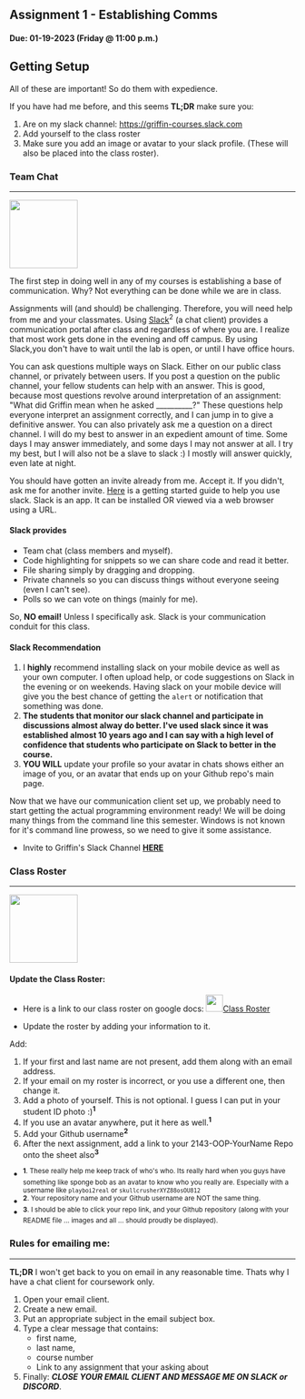 ## Assignment 1 - Establishing Comms
#### Due: 01-19-2023 (Friday @ 11:00 p.m.) 


## Getting Setup

All of these are important! So do them with expedience.

If you have had me before, and this seems **TL;DR** make sure you:

1. Are on my slack channel: https://griffin-courses.slack.com
2. Add yourself to the class roster
3. Make sure you add an image or avatar to your slack profile. (These will also be placed into the class roster).

### Team Chat

---

<img src="http://cs.mwsu.edu/~griffin/zcloud/zcloud-files/slack_icon.png" width="120">


The first step in doing well in any of my courses is establishing a base of communication. Why? Not everything can be done while we are in class.

Assignments will (and should) be challenging. Therefore, you will need help from me and your classmates. Using [Slack](https://slack.com)<sup>2</sup> (a chat client) provides a communication portal after class and regardless of where you are. I realize that most work gets done in the evening and off campus. By using Slack,you don't have to wait until the lab is open, or until I have office hours.

You can ask questions multiple ways on Slack. Either on our public class channel, or privately between users. If you post a question on the public channel, your fellow students can help with an answer. This is good, because most questions revolve around interpretation of an assignment: "What did Griffin mean when he asked __________?" These questions help everyone interpret an assignment correctly, and I can jump in to give a definitive answer. You can also privately ask me a question on a direct channel. I will do my best to answer in an expedient amount of time. Some days I may answer immediately, and some days I may not answer at all. I try my best, but I will also not be a slave to slack :) I mostly will answer quickly, even late at night.

You should have gotten an invite already from me. Accept it. If you didn't, ask me for another invite. [Here](https://get.slack.help/hc/en-us/articles/218080037-Getting-started-for-new-users) is a getting started guide to help you use slack. Slack is an app. It can be installed OR viewed via a web browser using a URL.

#### Slack provides

- Team chat (class members and myself).
- Code highlighting for snippets so we can share code and read it better.
- File sharing simply by dragging and dropping.
- Private channels so you can discuss things without everyone seeing (even I can't see).
- Polls so we can vote on things (mainly for me).

So, **NO email!** Unless I specifically ask. Slack is your communication conduit for this class.

#### Slack Recommendation

1. I **highly** recommend installing slack on your mobile device as well as your own computer. I often upload help, or code suggestions on Slack in the evening or on weekends. Having slack on your mobile device will give you the best chance of getting the `alert` or notification that something was done.
2. **The students that monitor our slack channel and participate in discussions almost alway do better. I've used slack since it was established almost 10 years ago and I can say with a high level of confidence that students who participate on Slack to better in the course.**
3. **YOU WILL** update your profile so your avatar in chats shows either an image of you, or an avatar that ends up on your Github repo's main page.

Now that we have our communication client set up, we probably need to start getting the actual programming environment ready! We will be doing many things from the command line this semester. Windows is not known for it's command line prowess, so we need to give it some assistance.


- Invite to Griffin's Slack Channel <a href="https://join.slack.com/t/griffin-courses/shared_invite/zt-cw6fonr5-_CTN1kbgP3UaL9kRAzUICw" target="_blank">**HERE**</a>


### Class Roster
---

<img src="https://cs.msutexas.edu/~griffin/zcloud/zcloud-files/google-sheets.png" width="120">

#### Update the Class Roster:

- Here is a link to our class roster on google docs: <a href="https://docs.google.com/spreadsheets/d/12dUUQj2-3riXf7xAVFyMtyYhcLfQaVsr1nF8UrzOrcM/edit#gid=1094049050"><img src="https://www.gstatic.com/images/branding/product/2x/sheets_2020q4_48dp.png" width="30">Class Roster</a>

- Update the roster by adding your information to it.

Add:

1. If your first and last name are not present, add them along with an email address.
2. If your email on my roster is incorrect, or you use a different one, then change it.
3. Add a photo of yourself. This is not optional. I guess I can put in your student ID photo :)<sup>**1**</sup>
4. If you use an avatar anywhere, put it here as well.<sup>**1**</sup>
5. Add your Github username<sup>**2**</sup>
6. After the next assignment, add a link to your 2143-OOP-YourName Repo onto the sheet also<sup>**3**</sup>

- <sup> **1**. These really help me keep track of who's who. Its really hard when you guys have something like sponge bob as an avatar to know who you really are. Especially with a username like `playboi2real` or `skullcrusherXYZ88osOU812`</sup>
- <sup> **2**. Your repository name and your Github username are NOT the same thing.</sup>
- <sup> **3**. I should be able to click your repo link, and your Github repository (along with your README file ... images and all ... should proudly be displayed).</sup>

### Rules for emailing me:
---

**TL;DR** I won't get back to you on email in any reasonable time. Thats why I have a chat client for coursework only.

1) Open your email client.
2) Create a new email.
3) Put an appropriate subject in the email subject box.
4) Type a clear message that contains:
    - first name,
    - last name,
    - course number
    - Link to any assignment that your asking about
5) Finally:  ***CLOSE YOUR EMAIL CLIENT AND MESSAGE ME ON SLACK or DISCORD***.
